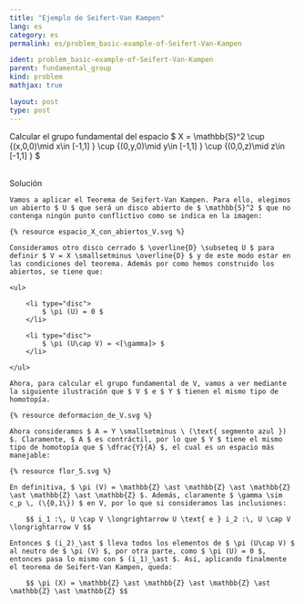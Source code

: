 ```yaml
---
title: "Ejemplo de Seifert-Van Kampen"
lang: es
category: es
permalink: es/problem_basic-example-of-Seifert-Van-Kampen

ident: problem_basic-example-of-Seifert-Van-Kampen
parent: fundamental_group
kind: problem
mathjax: true

layout: post
type: post
---
```


<div>

Calcular el grupo fundamental del espacio $ X = \mathbb{S}^2 \cup \{(x,0,0)\mid x\in [-1,1] \} \cup \{(0,y,0)\mid y\in [-1,1] \} \cup \{(0,0,z)\mid z\in [-1,1] \} $

</div><br>

<div class="bcblue boxdissap">
Solución
</div>

<div class="dissap">

	Vamos a aplicar el Teorema de Seifert-Van Kampen. Para ello, elegimos un abierto $ U $ que será un disco abierto de $ \mathbb{S}^2 $ que no contenga ningún punto conflictivo como se indica en la imagen:

	{% resource espacio_X_con_abiertos_V.svg %}
	
	Consideramos otro disco cerrado $ \overline{D} \subseteq U $ para definir $ V = X \smallsetminus \overline{D} $ y de este modo estar en las condiciones del teorema. Además por como hemos construido los abiertos, se tiene que:
	
	<ul>

		<li type="disc">
			$ \pi (U) = 0 $ 
		</li>
		
		<li type="disc">
			$ \pi (U\cap V) = <[\gamma]> $
		</li>

	</ul>
	
	Ahora, para calcular el grupo fundamental de V, vamos a ver mediante la siguiente ilustración que $ V $ e $ Y $ tienen el mismo tipo de homotopía.
	
	{% resource deformacion_de_V.svg %}
	
	Ahora consideramos $ A = Y \smallsetminus \ (\text{ segmento azul }) $. Claramente, $ A $ es contráctil, por lo que $ Y $ tiene el mismo tipo de homotopía que $ \dfrac{Y}{A} $, el cual es un espacio más manejable:
	
	{% resource flor_5.svg %}
	
	En definitiva, $ \pi (V) = \mathbb{Z} \ast \mathbb{Z} \ast \mathbb{Z} \ast \mathbb{Z} \ast \mathbb{Z} $. Además, claramente $ \gamma \sim c_p \, (\{0,1\}) $ en V, por lo que si consideramos las inclusiones:
	
		$$ i_1 :\, U \cap V \longrightarrow U \text{ e } i_2 :\, U \cap V \longrightarrow V $$
	
	Entonces $ (i_2)_\ast $ lleva todos los elementos de $ \pi (U\cap V) $ al neutro de $ \pi (V) $, por otra parte, como $ \pi (U) = 0 $, entonces pasa lo mismo con $ (i_1)_\ast $. Así, aplicando finalmente el teorema de Seifert-Van Kampen, queda:
	
		$$ \pi (X) = \mathbb{Z} \ast \mathbb{Z} \ast \mathbb{Z} \ast \mathbb{Z} \ast \mathbb{Z} $$
	
	
</div>